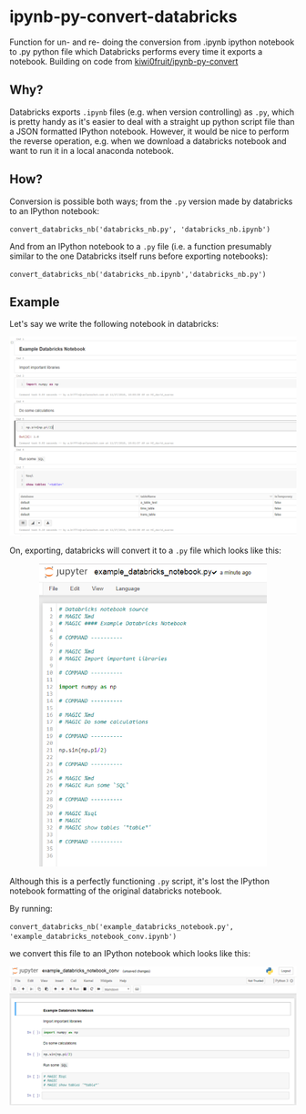# ipynb-py-convert-databricks

Function for un- and re- doing the conversion from .ipynb ipython notebook to .py python file which Databricks performs every time it exports a notebook. Building on code from [kiwi0fruit/ipynb-py-convert](https://github.com/kiwi0fruit/ipynb-py-convert)

## Why?

Databricks exports `.ipynb` files (e.g. when version controlling) as `.py`, which is pretty handy as it's easier to deal with a straight up python script file than a JSON formatted IPython notebook. However, it would be nice to perform the reverse operation, e.g. when we download a databricks notebook and want to run it in a local anaconda notebook.

## How?

Conversion is possible both ways; from the `.py` version made by databricks to an IPython notebook:

`convert_databricks_nb('databricks_nb.py', 'databricks_nb.ipynb')`

And from an IPython notebook to a `.py` file (i.e. a function presumably similar to the one Databricks itself runs before exporting notebooks):

`convert_databricks_nb('databricks_nb.ipynb','databricks_nb.py')`

## Example

Let's say we write the following notebook in databricks:
<p align="center">
  <img width="900" src="example_databricks_notebook.PNG">
</p>

On, exporting, databricks will convert it to a 	`.py` file which looks like this:
<p align="center">
  <img width="400" src="example_databricks_notebook_dbconversion.PNG">
</p>

Although this is a perfectly functioning `.py` script, it's lost the IPython notebook formatting of the original databricks notebook.

By running: 

`convert_databricks_nb('example_databricks_notebook.py', 'example_databricks_notebook_conv.ipynb')`

we convert this file to an IPython notebook which looks like this:
<p align="center">
  <img width="900" src="example_databricks_notebook_conv.PNG">
</p>

